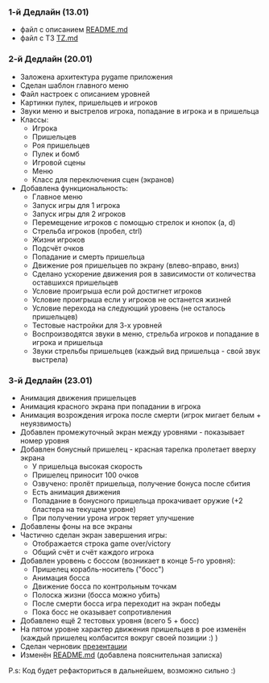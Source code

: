### 1-й Дедлайн (13.01)
* файл с описанием [README.md](README.md)
* файл с ТЗ [TZ.md](TZ.md)

### 2-й Дедлайн (20.01)
* Заложена архитектура pygame приложения
* Сделан шаблон главного меню
* Файл настроек с описанием уровней
* Картинки пулек, пришельцев и игроков
* Звуки меню и выстрелов игрока, попадание в игрока и в пришельца
* Классы:
  * Игрока
  * Пришельцев
  * Роя пришельцев
  * Пулек и бомб
  * Игровой сцены 
  * Меню
  * Класс для переключения сцен (экранов)
* Добавлена функциональность:
  * Главное меню
  * Запуск игры для 1 игрока 
  * Запуск игры для 2 игроков
  * Перемещение игроков с помощью стрелок и кнопок (a, d) 
  * Стрельба игроков (пробел, ctrl)
  * Жизни игроков
  * Подсчёт очков
  * Попадание и смерть пришельца
  * Движение роя пришельцев по экрану (влево-вправо, вниз)
  * Сделано ускорение движения роя в зависимости от количества оставшихся пришельцев
  * Условие проигрыша если рой достигнет игроков
  * Условие проигрыша если у игроков не останется жизней
  * Условие перехода на следующий уровень (не осталось пришельцев)
  * Тестовые настройки для 3-х уровней
  * Воспроизводятся звуки в меню, стрельба игроков и попадание в игрока и пришельца
  * Звуки стрельбы пришельцев (каждый вид пришельца - свой звук выстрела)

### 3-й Дедлайн (23.01)
* Анимация движения пришельцев
* Анимация красного экрана при попадании в игрока
* Анимация возрождения игрока после смерти (игрок мигает белым + неуязвимость)
* Добавлен промежуточный экран между уровнями - показывает номер уровня
* Добавлен бонусный пришелец - красная тарелка пролетает вверху экрана
  * У пришельца высокая скорость
  * Пришелец приносит 100 очков
  * Озвучено: пролёт пришельца, получение бонуса после сбития
  * Есть анимация движения
  * Попадание в бонусного пришельца прокачивает оружие (+2 бластера на текущем уровне)
  * При получении урона игрок теряет улучшение
* Добавлены фоны на все экраны
* Частично сделан экран завершения игры:
  * Отображается строка game over/victory
  * Общий счёт и счёт каждого игрока
* Добавлен уровень с боссом (возникает в конце 5-го уровня):
  * Пришелец корабль-носитель ("босс")
  * Анимация босса
  * Движение босса по контрольным точкам
  * Полоска жизни (босса можно убить)
  * После смерти босса игра переходит на экран победы
  * Пока босс не оказывает сопротивления
* Добавлено ещё 2 тестовых уровня (всего 5 + босс)
* На пятом уровне характер движения пришельцев в рое изменён (каждый пришелец колбасится вокруг своей позиции :) )
* Сделан черновик [презентации](docs/presentation.pptx)
* Изменён [README.md](README.md) (добавлена пояснительная записка)

P.s: Код будет рефакториться в дальнейшем, возможно сильно :)
